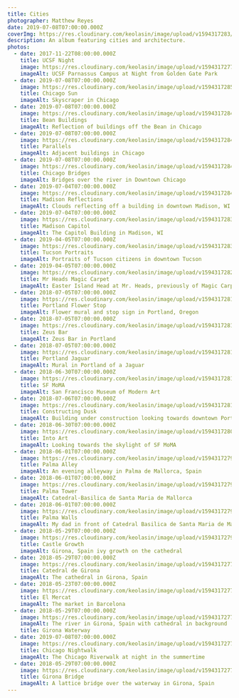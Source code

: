 ```yaml
---
title: Cities
photographer: Matthew Reyes
date: 2019-07-08T07:00:00.000Z
coverImg: https://res.cloudinary.com/keolasin/image/upload/v1594317283/Cities/Tucson%20Portraits.jpg
description: An album featuring cities and architecture.
photos:
  - date: 2017-11-22T08:00:00.000Z
    title: UCSF Night
    image: https://res.cloudinary.com/keolasin/image/upload/v1594317277/Cities/UCSF%20Night.jpg
    imageAlt: UCSF Parnassus Campus at Night from Golden Gate Park
  - date: 2019-07-08T07:00:00.000Z
    image: https://res.cloudinary.com/keolasin/image/upload/v1594317285/Cities/Chicago%20Summer.jpg
    title: Chicago Sun
    imageAlt: Skyscraper in Chicago
  - date: 2019-07-08T07:00:00.000Z
    image: https://res.cloudinary.com/keolasin/image/upload/v1594317284/Cities/Bean%20City.jpg
    title: Bean Buildings
    imageAlt: Reflection of buildings off the Bean in Chicago
  - date: 2019-07-08T07:00:00.000Z
    image: https://res.cloudinary.com/keolasin/image/upload/v1594317284/Cities/Chicago%20Towers.jpg
    title: Parallels
    imageAlt: Adjacent buildings in Chicago
  - date: 2019-07-08T07:00:00.000Z
    image: https://res.cloudinary.com/keolasin/image/upload/v1594317284/Cities/Riverwalk.jpg
    title: Chicago Bridges
    imageAlt: Bridges over the river in Downtown Chicago
  - date: 2019-07-04T07:00:00.000Z
    image: https://res.cloudinary.com/keolasin/image/upload/v1594317284/Cities/Madison%20Cloud.jpg
    title: Madison Reflections
    imageAlt: Clouds reflecting off a building in downtown Madison, WI
  - date: 2019-07-04T07:00:00.000Z
    image: https://res.cloudinary.com/keolasin/image/upload/v1594317283/Cities/Madison%20Capitol.jpg
    title: Madison Capitol
    imageAlt: The Capitol Building in Madison, WI
  - date: 2019-04-05T07:00:00.000Z
    image: https://res.cloudinary.com/keolasin/image/upload/v1594317283/Cities/Tucson%20Portraits.jpg
    title: Tucson Portraits
    imageAlt: Portraits of Tucson citizens in downtown Tucson
  - date: 2019-04-05T07:00:00.000Z
    image: https://res.cloudinary.com/keolasin/image/upload/v1594317282/Cities/Magic%20Carpet%20Head.jpg
    title: Mr Heads Magic Carpet
    imageAlt: Easter Island Head at Mr. Heads, previously of Magic Carpet Golf fame
  - date: 2018-07-05T07:00:00.000Z
    image: https://res.cloudinary.com/keolasin/image/upload/v1594317281/Cities/Stop%20Alberta%20Street%20Flowers.jpg
    title: Portland Flower Stop
    imageAlt: Flower mural and stop sign in Portland, Oregon
  - date: 2018-07-05T07:00:00.000Z
    image: https://res.cloudinary.com/keolasin/image/upload/v1594317281/Cities/Zeus%20Bar.jpg
    title: Zeus Bar
    imageAlt: Zeus Bar in Portland
  - date: 2018-07-05T07:00:00.000Z
    image: https://res.cloudinary.com/keolasin/image/upload/v1594317281/Cities/Portland%20Jaguar.jpg
    title: Portland Jaguar
    imageAlt: Mural in Portland of a Jaguar
  - date: 2018-06-30T07:00:00.000Z
    image: https://res.cloudinary.com/keolasin/image/upload/v1594317281/Cities/MoMA%20Outdoors.jpg
    title: SF MoMA
    imageAlt: San Francisco Museum of Modern Art
  - date: 2018-07-06T07:00:00.000Z
    image: https://res.cloudinary.com/keolasin/image/upload/v1594317281/Cities/Constructing%20Dusk.jpg
    title: Constructing Dusk
    imageAlt: Building under construction looking towards downtown Portland, Oregon
  - date: 2018-06-30T07:00:00.000Z
    image: https://res.cloudinary.com/keolasin/image/upload/v1594317280/Cities/Into%20Art.jpg
    title: Into Art
    imageAlt: Looking towards the skylight of SF MoMA
  - date: 2018-06-01T07:00:00.000Z
    image: https://res.cloudinary.com/keolasin/image/upload/v1594317279/Cities/Palma%20Alley.jpg
    title: Palma Alley
    imageAlt: An evening alleyway in Palma de Mallorca, Spain
  - date: 2018-06-01T07:00:00.000Z
    image: https://res.cloudinary.com/keolasin/image/upload/v1594317279/Cities/Palma%20Tower.jpg
    title: Palma Tower
    imageAlt: Catedral-Basilica de Santa Maria de Mallorca
  - date: 2018-06-01T07:00:00.000Z
    image: https://res.cloudinary.com/keolasin/image/upload/v1594317279/Cities/Palma%20Walls.jpg
    title: Palma Walls
    imageAlt: My dad in front of Catedral Basilica de Santa Maria de Mallorca
  - date: 2018-05-29T07:00:00.000Z
    image: https://res.cloudinary.com/keolasin/image/upload/v1594317279/Cities/Castle%20Growth.jpg
    title: Castle Growth
    imageAlt: Girona, Spain ivy growth on the cathedral
  - date: 2018-05-29T07:00:00.000Z
    image: https://res.cloudinary.com/keolasin/image/upload/v1594317277/Cities/Girona%20Cathedral.jpg
    title: Catedral de Girona
    imageAlt: The cathedral in Girona, Spain
  - date: 2018-05-23T07:00:00.000Z
    image: https://res.cloudinary.com/keolasin/image/upload/v1594317277/Cities/El%20Mercat.jpg
    title: El Mercat
    imageAlt: The market in Barcelona
  - date: 2018-05-29T07:00:00.000Z
    image: https://res.cloudinary.com/keolasin/image/upload/v1594317277/Cities/Girona%20Waterway.jpg
    imageAlt: The river in Girona, Spain with cathedral in background
    title: Girona Waterway
  - date: 2019-07-08T07:00:00.000Z
    image: https://res.cloudinary.com/keolasin/image/upload/v1594317277/Cities/Chicago%20Nightwalk.jpg
    title: Chicago Nightwalk
    imageAlt: The Chicago Riverwalk at night in the summertime
  - date: 2018-05-29T07:00:00.000Z
    image: https://res.cloudinary.com/keolasin/image/upload/v1594317277/Cities/Girona%20Bridge.jpg
    title: Girona Bridge
    imageAlt: A lattice bridge over the waterway in Girona, Spain
---
```

